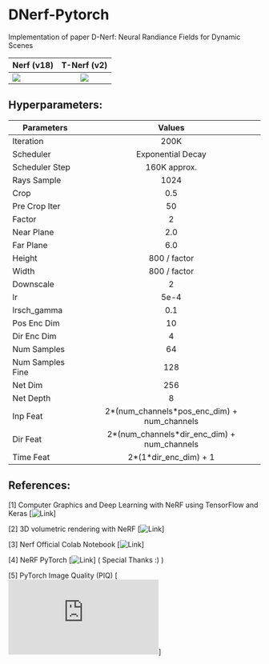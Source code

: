 # DNerf-Pytorch
Implementation of paper D-Nerf: Neural Randiance Fields for Dynamic Scenes

<center>

| Nerf (v18)  |      T-Nerf (v2)    |
|----------|:-------------:|
| <img src="https://github.com/prajwalsingh/DNerf-Pytorch/blob/main/results/dyn_lego_1.gif"/> |  <img src="https://github.com/prajwalsingh/DNerf-Pytorch/blob/main/results/dyn_lego_2.gif"/> |

</center>

## Hyperparameters:
<center>

| Parameters  |      Values   |
|----------|:-------------:|
| Iteration | 200K |
| Scheduler | Exponential Decay |
| Scheduler Step | 160K approx. |
| Rays Sample | 1024 |
| Crop | 0.5 |
| Pre Crop Iter | 50 |
| Factor | 2 |
| Near Plane | 2.0 |
| Far Plane | 6.0 |
| Height | 800 / factor |
| Width | 800 / factor |
| Downscale | 2 |
| lr | 5e-4 |
| lrsch_gamma | 0.1 |
| Pos Enc Dim | 10 |
| Dir Enc Dim | 4 |
| Num Samples | 64 |
| Num Samples Fine | 128 |
| Net Dim | 256 |
| Net Depth | 8 |
| Inp Feat | 2*(num_channels*pos_enc_dim) + num_channels |
| Dir Feat | 2*(num_channels*dir_enc_dim) + num_channels |
| Time Feat| 2*(1*dir_enc_dim) + 1 |

</center>

## References:

[1] Computer Graphics and Deep Learning with NeRF using TensorFlow and Keras [![Link](https://pyimagesearch.com/2021/11/17/computer-graphics-and-deep-learning-with-nerf-using-tensorflow-and-keras-part-2/)]

[2] 3D volumetric rendering with NeRF [![Link](https://keras.io/examples/vision/nerf/)]

[3] Nerf Official Colab Notebook [![Link](https://colab.research.google.com/drive/1L6QExI2lw5xhJ-MLlIwpbgf7rxW7fcz3#scrollTo=31sNNVves8C2)]

[4] NeRF PyTorch [![Link](https://github.com/sillsill777/NeRF-PyTorch)] ( Special Thanks :) )

[5] PyTorch Image Quality (PIQ) [![Link](https://piq.readthedocs.io/en/latest/index.html)]
